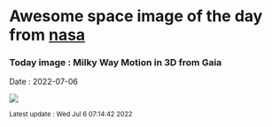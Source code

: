 
# Awesome space image of the day from [nasa](https://api.nasa.gov/)

### Today image : Milky Way Motion in 3D from Gaia

Date : 2022-07-06


![](https://apod.nasa.gov/apod/image/2207/MilkyWayMotion_Gaia_1080.jpg)

<small>Latest update : Wed Jul  6 07:14:42 2022</small>


